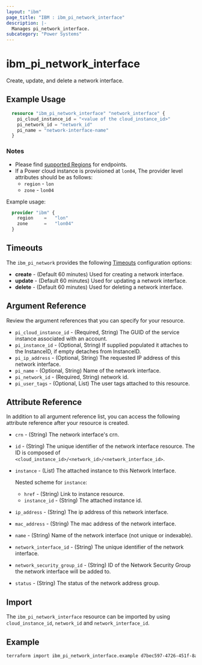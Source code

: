 ```yaml
---
layout: "ibm"
page_title: "IBM : ibm_pi_network_interface"
description: |-
  Manages pi_network_interface.
subcategory: "Power Systems"
---
```


# ibm_pi_network_interface

Create, update, and delete a network interface.

## Example Usage

```terraform
  resource "ibm_pi_network_interface" "network_interface" {
    pi_cloud_instance_id = "<value of the cloud_instance_id>"
    pi_network_id = "network_id"
    pi_name = "network-interface-name"
  }
```

### Notes

- Please find [supported Regions](https://cloud.ibm.com/apidocs/power-cloud#endpoint) for endpoints.
- If a Power cloud instance is provisioned at `lon04`, The provider level attributes should be as follows:
  - `region` - `lon`
  - `zone` - `lon04`
  
Example usage:

  ```terraform
    provider "ibm" {
      region    =   "lon"
      zone      =   "lon04"
    }
  ```

## Timeouts

The `ibm_pi_network` provides the following [Timeouts](https://www.terraform.io/docs/language/resources/syntax.html) configuration options:

- **create** - (Default 60 minutes) Used for creating a network interface.
- **update** - (Default 60 minutes) Used for updating a network interface.
- **delete** - (Default 60 minutes) Used for deleting a network interface.
  
## Argument Reference

Review the argument references that you can specify for your resource.

- `pi_cloud_instance_id` - (Required, String) The GUID of the service instance associated with an account.
- `pi_instance_id` - (Optional, String) If supplied populated it attaches to the InstanceID, if empty detaches from InstanceID.
- `pi_ip_address` - (Optional, String) The requested IP address of this network interface.
- `pi_name` - (Optional, String) Name of the network interface.
- `pi_network_id` - (Required, String) network id.
- `pi_user_tags` - (Optional, List) The user tags attached to this resource.

## Attribute Reference

In addition to all argument reference list, you can access the following attribute reference after your resource is created.

- `crn` - (String) The network interface's crn.
- `id` - (String) The unique identifier of the network interface resource. The ID is composed of `<cloud_instance_id>/<network_id>/<network_interface_id>`.
- `instance` - (List) The attached instance to this Network Interface.

  Nested scheme for `instance`:
  - `href` - (String) Link to instance resource.
  - `instance_id` - (String) The attached instance id.
- `ip_address` - (String) The ip address of this network interface.
- `mac_address` - (String) The mac address of the network interface.
- `name` - (String) Name of the network interface (not unique or indexable).
- `network_interface_id` - (String) The unique identifier of the network interface.
- `network_security_group_id` - (String) ID of the Network Security Group the network interface will be added to.
- `status` - (String) The status of the network address group.

## Import

The `ibm_pi_network_interface` resource can be imported by using `cloud_instance_id`, `network_id` and `network_interface_id`.

## Example

```bash
terraform import ibm_pi_network_interface.example d7bec597-4726-451f-8a63-e62e6f19c32c/cea6651a-bc0a-4438-9f8a-a0770bbf3ebb/041b186b-9598-4cb9-bf70-966d7b9d1dc8
```
